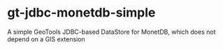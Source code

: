gt-jdbc-monetdb-simple
======================

A simple GeoTools JDBC-based DataStore for MonetDB, which does not depend on a GIS extension
